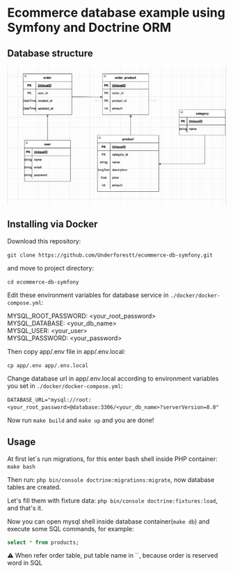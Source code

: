 # Ecommerce database example using Symfony and Doctrine ORM

## Database structure
![Databse structure](etc/images/db_struct.png)

## Installing via Docker

Download this repository:<br>

``
git clone https://github.com/Underforestt/ecommerce-db-symfony.git 
``<br>

and move to project directory:<br>

``
cd ecommerce-db-symfony
``

Edit these environment variables for database service in ``./docker/docker-compose.yml``:

MYSQL_ROOT_PASSWORD: <your_root_password><br>
MYSQL_DATABASE: <your_db_name><br>
MYSQL_USER: <your_user><br>
MYSQL_PASSWORD: <your_password>

Then copy app/.env file in app/.env.local:<br>

``
cp app/.env app/.env.local
``<br>

Change database url in app/.env.local according to environment variables you set in ``./docker/docker-compose.yml``:<br>

``DATABASE_URL="mysql://root:<your_root_password>@database:3306/<your_db_name>?serverVersion=8.0"``

Now run ``make build`` and ``make up`` and you are done!

## Usage

At first let`s run migrations, for this enter bash shell inside PHP container:
``make bash``

Then run: ``php bin/console doctrine:migrations:migrate``, now database tables are created.

Let's fill them with fixture data: ``php bin/console doctrine:fixtures:load``, and that's it.

Now you can open mysql shell inside database container(``make db``) and execute some SQL commands, for example: 
```sql
select * from products;
```
:warning: When refer order table, put table name in ``, because order is reserved word in SQL
